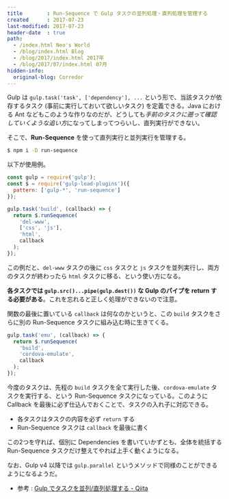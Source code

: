 ```yaml
---
title        : Run-Sequence で Gulp タスクの並列処理・直列処理を管理する
created      : 2017-07-23
last-modified: 2017-07-23
header-date  : true
path:
  - /index.html Neo's World
  - /blog/index.html Blog
  - /blog/2017/index.html 2017年
  - /blog/2017/07/index.html 07月
hidden-info:
  original-blog: Corredor
---
```


Gulp は `gulp.task('task', ['dependency'], ...` という形で、当該タスクが依存するタスク (事前に実行しておいて欲しいタスク) を定義できる。Java における Ant などもこのような作りなのだが、どうしても*手前のタスクに遡って確認していくような追い方*になってしまってつらいし、直列実行ができない。

そこで、**Run-Sequence** を使って直列実行と並列実行を管理する。

```bash
$ npm i -D run-sequence
```

以下が使用例。

```javascript
const gulp = require('gulp');
const $ = require('gulp-load-plugins')({
  pattern: ['gulp-*', 'run-sequence']
});

gulp.task('build', (callback) => {
  return $.runSequence(
    'del-www',
    ['css', 'js'],
    'html',
    callback
  );
});
```

この例だと、`del-www` タスクの後に `css` タスクと `js` タスクを並列実行し、両方のタスクが終わったら `html` タスクに移る、という使い方になる。

**各タスクでは `gulp.src()...pipe(gulp.dest())` な Gulp のパイプを return する必要がある**。これを忘れると正しく処理ができないので注意。

関数の最後に置いている `callback` は何なのかというと、この `build` タスクをさらに別の Run-Sequence タスクに組み込む時に生きてくる。

```javascript
gulp.task('emu', (callback) => {
  return $.runSequence(
    'build',
    'cordova-emulate',
    callback
  );
});
```

今度のタスクは、先程の `build` タスクを全て実行した後、`cordova-emulate` タスクを実行する、という Run-Sequence タスクになっている。このように Callback を最後に必ず仕込んでおくことで、タスクの入れ子に対応できる。

- 各タスクはタスクの内容を必ず `return` する
- Run-Sequence タスクは `callback` を最後に書く

この2つを守れば、個別に Dependencies を書いていかずとも、全体を統括する Run-Sequence タスクだけ整えてやれば上手く動くようになる。

なお、Gulp v4 以降では `gulp.parallel` というメソッドで同様のことができるようになるようだ。

- 参考 : [Gulp でタスクを並列/直列処理する - Qiita](http://qiita.com/naoiwata/items/4c82140a5fb5d7bdb3f8)
